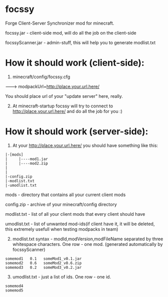 focssy
======

Forge Client-Server Synchronizer mod for minecraft.

focssy.jar - client-side mod, will do all the job on the client-side

focssyScanner.jar - admin-stuff, this will help you to generate modlist.txt

How it should work (client-side):
======
1) minecraft/config/focssy.cfg

---> modpackUrl=http://place.your.url.here/

You should place url of your "update server" here, really.

2) At minecraft-startup focssy will try to connect to http://place.your.url.here/ and do all the job for you :)


How it should work (server-side):
======
1) At your http://place.your.url.here/ you should have something like this:
```
|-[mods]
|     |----mod1.jar
|     |----mod2.zip
|
|
|-config.zip
|-modlist.txt
|-umodlist.txt

```
mods - directory that contains all your current client mods

config.zip - archive of your minecraft/config directory

modlist.txt - list of all your client mods that every client should have

umodlist.txt - list of unwanted mod-ids(if client have it, it will be deleted, this extremely usefull when testing modpacks in team)


2) modlist.txt syntax - modId,modVersion,modFileName separated by three whitespace characters. One row - one mod.
(generated automatically by focssyScanner)
```
somemod1   0.1   someMod1_v0.1.jar
somemod2   0.6   someMod2_v0.6.zip
somemod3   0.2   someMod3_v0.2.jar
```
3) umodlist.txt - just a list of ids. One row - one id.
```
somemod4
somemod5
